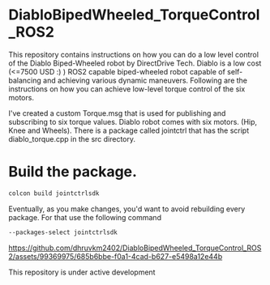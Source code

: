 # DiabloBipedWheeled_TorqueControl_ROS2
This repository contains instructions on how you can do a low level control of the Diablo Biped-Wheeled robot by DirectDrive Tech.
Diablo is a low cost (<=7500 USD :) ) ROS2 capable biped-wheeled robot capable of self-balancing and achieving various dynamic maneuvers.
Following are the instructions on how you can achieve low-level torque control of the six motors.

I've created a custom Torque.msg that is used for publishing and subscribing to six torque values. Diablo robot comes with six motors. (Hip, Knee and Wheels).
There is a package called jointctrl that has the script diablo_torque.cpp in the src directory.
# Build the package.
```bash
colcon build jointctrlsdk
```
Eventually, as you make changes, you'd want to avoid rebuilding every package. For that use the following command
```bash
--packages-select jointctrlsdk
```

https://github.com/dhruvkm2402/DiabloBipedWheeled_TorqueControl_ROS2/assets/99369975/685b6bbe-f0a1-4cad-b627-e5498a12e44b


This repository is under active development
